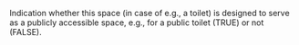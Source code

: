 ﻿Indication whether this space (in case of e.g., a toilet) is designed to serve as a publicly accessible space, e.g., for a public toilet (TRUE) or not (FALSE).
